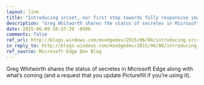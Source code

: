 ```yaml
---
layout: link
title: "Introducing srcset, our first step towards fully responsive images in Microsoft Edge"
description: "Greg Whitworth shares the status of secretes in Microsoft Edge along with what’s coming (and a request that you update Picturefill if you’re using it)."
date: 2015-06-09 10:37:29 -0500
comments: false
ref_url: http://blogs.windows.com/msedgedev/2015/06/08/introducing-srcset-responsive-images-in-microsoft-edge/
in_reply_to: http://blogs.windows.com/msedgedev/2015/06/08/introducing-srcset-responsive-images-in-microsoft-edge/
ref_source: Microsoft Edge Dev Blog
---
```


Greg Whitworth shares the status of secretes in Microsoft Edge along with what’s coming (and a request that you update Picturefill if you’re using it).